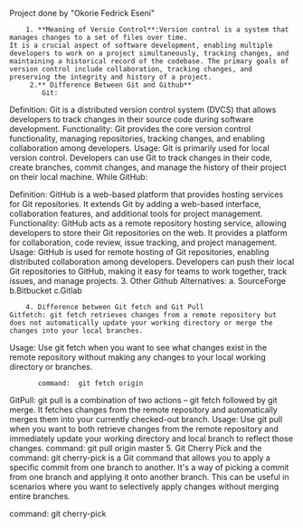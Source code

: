 Project done by "Okorie Fedrick Eseni"

        1. **Meaning of Versio Control**:Version control is a system that manages changes to a set of files over time. 
    It is a crucial aspect of software development, enabling multiple developers to work on a project simultaneously, tracking changes, and maintaining a historical record of the codebase. The primary goals of version control include collaboration, tracking changes, and preserving the integrity and history of a project.
         2.** Difference Between Git and Github**
            Git:

Definition: Git is a distributed version control system (DVCS) that allows developers to track changes in their source code during software development.
Functionality: Git provides the core version control functionality, managing repositories, tracking changes, and enabling collaboration among developers.
Usage: Git is primarily used for local version control. Developers can use Git to track changes in their code, create branches, commit changes, and manage the history of their project on their local machine.
                                While
GitHub:

Definition: GitHub is a web-based platform that provides hosting services for Git repositories. It extends Git by adding a web-based interface, collaboration features, and additional tools for project management.
Functionality: GitHub acts as a remote repository hosting service, allowing developers to store their Git repositories on the web. It provides a platform for collaboration, code review, issue tracking, and project management.
Usage: GitHub is used for remote hosting of Git repositories, enabling distributed collaboration among developers. Developers can push their local Git repositories to GitHub, making it easy for teams to work together, track issues, and manage projects.
        3. Other Github Alternatives: 
        a. SourceForge
        b.Bitbucket
        c.Gitlab
        
        4. Difference between Git fetch and Git Pull
    Gitfetch: git fetch retrieves changes from a remote repository but does not automatically update your working directory or merge the changes into your local branches.
Usage: Use git fetch when you want to see what changes exist in the remote repository without making any changes to your local working directory or branches.
        
           command:  git fetch origin

GitPull: git pull is a combination of two actions – git fetch followed by git merge. It fetches changes from the remote repository and automatically merges them into your currently checked-out branch.
Usage: Use git pull when you want to both retrieve changes from the remote repository and immediately update your working directory and local branch to reflect those changes.
           command:  git pull origin master
    5. Git Cherry Pick and the command: git cherry-pick is a Git command that allows you to apply a specific commit from one branch to another. It's a way of picking a commit from one branch and applying it onto another branch. This can be useful in scenarios where you want to selectively apply changes without merging entire branches.
        
command: git cherry-pick <commit-hash>



    
